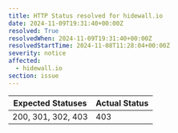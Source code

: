 ```yaml
---
title: HTTP Status resolved for hidewall.io
date: 2024-11-09T19:31:40+00:00Z
resolved: True
resolvedWhen: 2024-11-09T19:31:40+00:00Z
resolvedStartTime: 2024-11-08T11:28:04+00:00Z
severity: notice
affected:
  - hidewall.io
section: issue
---
```


| Expected Statuses | Actual Status  |
|-------------------|----------------|
| 200, 301, 302, 403 | 403 |
